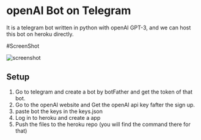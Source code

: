 # openAI Bot on Telegram
It is a telegram bot written in python with openAI GPT-3, and we can host this bot on heroku directly.

#ScreenShot

![screenshot](https://user-images.githubusercontent.com/64629430/145676488-47423b64-b0e6-405e-91d9-c72ade5e04dd.jpg)


## Setup

1. Go to telegram and create a bot by botFather and get the token of that bot.
2. Go to the openAI website and Get the openAI api key fafter the sign up.
3. paste bot the keys in the keys.json
4. Log in to heroku and create a app
5. Push the files to the heroku repo (you will find the command there for that)

